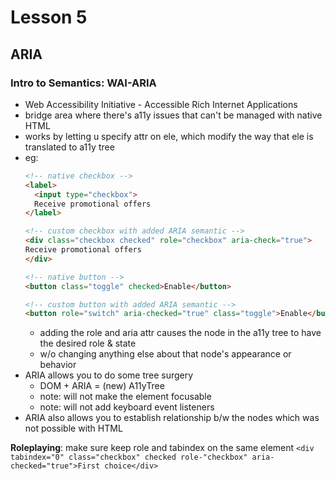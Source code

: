 # Lesson 5
## ARIA

### Intro to Semantics: WAI-ARIA
* Web Accessibility Initiative - Accessible Rich Internet Applications
* bridge area where there's a11y issues that can't be managed with native HTML
* works by letting u specify attr on ele, which modify the way that ele is translated to a11y tree
* eg:
  ```html
  <!-- native checkbox -->
  <label>
    <input type="checkbox">
    Receive promotional offers
  </label>

  <!-- custom checkbox with added ARIA semantic -->
  <div class="checkbox checked" role="checkbox" aria-check="true">
  Receive promotional offers
  </div>

  <!-- native button -->
  <button class="toggle" checked>Enable</button>

  <!-- custom button with added ARIA semantic -->
  <button role="switch" aria-checked="true" class="toggle">Enable</button>

  ```
  * adding the role and aria attr causes the node in the a11y tree to have the desired role & state
  * w/o changing anything else about that node's appearance or behavior
* ARIA allows you to do some tree surgery
  * DOM + ARIA = (new) A11yTree
  * note: will not make the element focusable
  * note: will not add keyboard event listeners
* ARIA also allows you to establish relationship b/w the nodes which was not possible with HTML

**Roleplaying**: make sure keep role and tabindex on the same element
  `<div tabindex="0" class="checkbox" checked role-"checkbox" aria-checked="true">First choice</div>`
